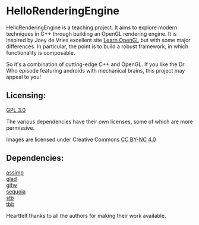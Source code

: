 # HelloRenderingEngine

HelloRenderingEngine is a teaching project. It aims to explore modern techniques in C++ through building
an OpenGL rendering engine. It is inspired by Joey de Vries excellent site 
[Learn OpenGL](https://learnopengl.com/Getting-started/Hello-Triangle) but with some major differences.
In particular, the point is to build a robust framework, in which functionality is composable.

So it's a combination of cutting-edge C++ and OpenGL. If you like the Dr Who episode featuring
androids with mechanical brains, this project may appeal to you!

## Licensing:

[GPL 3.0](https://www.gnu.org/licenses/gpl-3.0.en.html)

The various dependencies have their own licenses, some of which are more permissive.

Images are licensed under Creative Commons [CC BY-NC 4.0](https://creativecommons.org/licenses/by-nc/4.0/)

## Dependencies:

[assimp](https://github.com/assimp/assimp)  
[glad](https://glad.dav1d.de/)  
[glfw](https://www.glfw.org/)  
[sequoia](https://github.com/ojrosten/sequoia)  
[stb](https://github.com/nothings/stb)  
[tbb](https://github.com/uxlfoundation/oneTBB)  

Heartfelt thanks to all the authors for making their work available.